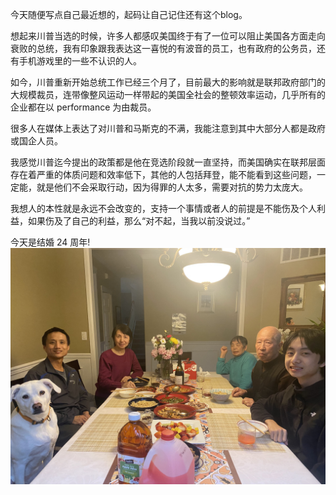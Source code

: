 今天随便写点自己最近想的，起码让自己记住还有这个blog。

想起来川普当选的时候，许多人都感叹美国终于有了一位可以阻止美国各方面走向衰败的总统，我有印象跟我表达这一喜悦的有波音的员工，也有政府的公务员，还有手机游戏里的一些不认识的人。

如今，川普重新开始总统工作已经三个月了，目前最大的影响就是联邦政府部门的大规模裁员，连带像整风运动一样带起的美国全社会的整顿效率运动，几乎所有的企业都在以 performance 为由裁员。

很多人在媒体上表达了对川普和马斯克的不满，我能注意到其中大部分人都是政府或国企人员。

我感觉川普迄今提出的政策都是他在竞选阶段就一直坚持，而美国确实在联邦层面存在着严重的体质问题和效率低下，其他的人包括拜登，能不能看到这些问题，一定能，就是他们不会采取行动，因为得罪的人太多，需要对抗的势力太庞大。

我想人的本性就是永远不会改变的，支持一个事情或者人的前提是不能伤及个人利益，如果伤及了自己的利益，那么“对不起，当我以前没说过。”

今天是结婚 24 周年!
![24th ceremony](/img/2025-03-15-24th-ceremony/IMG_0762.jpg)

